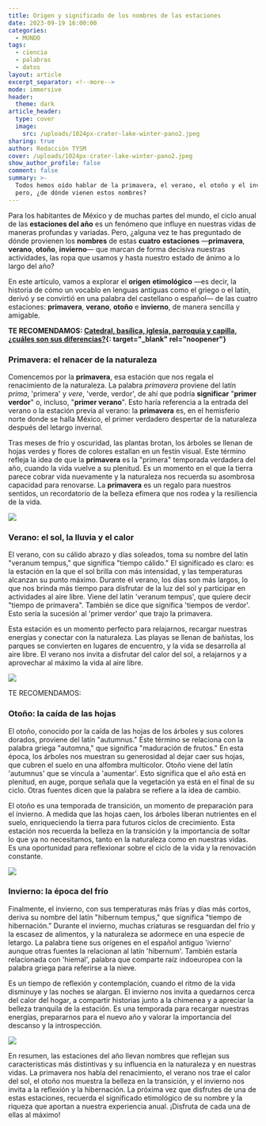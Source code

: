 ```yaml
---
title: Origen y significado de los nombres de las estaciones
date: 2023-09-19 16:00:00
categories:
  - MUNDO
tags:
  - ciencia
  - palabras
  - datos
layout: article
excerpt_separator: <!--more-->
mode: immersive
header:
  theme: dark
article_header:
  type: cover
  image:
    src: /uploads/1024px-crater-lake-winter-pano2.jpeg
sharing: true
author: Redacción TYSM
cover: /uploads/1024px-crater-lake-winter-pano2.jpeg
show_author_profile: false
comment: false
summary: >-
  Todos hemos oído hablar de la primavera, el verano, el otoño y el invierno;
  pero, ¿de dónde vienen estos nombres?
---
```

Para los habitantes de México y de muchas partes del mundo, el ciclo anual de las **estaciones del año** es un fenómeno que influye en nuestras vidas de maneras profundas y variadas. Pero, ¿alguna vez te has preguntado de dónde provienen los **nombres** de estas **cuatro** **estaciones** —**primavera**, **verano**, **otoño**, **invierno**— que marcan de forma decisiva nuestras actividades, las ropa que usamos y hasta nuestro estado de ánimo a lo largo del año?

En este artículo, vamos a explorar el **origen** **etimológico** —es decir, la historia de cómo un vocablo en lenguas antiguas como el griego o el latín, derivó y se convirtió en una palabra del castellano o español— de las cuatro estaciones: **primavera**, **verano**, **otoño** e **invierno**, de manera sencilla y amigable.

**TE RECOMENDAMOS:&nbsp;[Catedral, basílica, iglesia, parroquia y capilla, ¿cuáles son sus diferencias?](https://blog.tonoysumariachi.com/mexicanisimos/2023/08/28/catedral-bas%C3%ADlica-iglesia-parroquia-y-capilla-cu%C3%A1les-son-sus-diferencias.html){: target="_blank" rel="noopener"}**

### Primavera: el renacer de la naturaleza

Comencemos por la **primavera**, esa estación que nos regala el renacimiento de la naturaleza. La palabra *primavera* proviene del latín *prima*, 'primera' y *vere*, 'verde, verdor', de ahí que podría **significar** "**primer verdor**" o, incluso, "**primer verano**". Esto haría referencia a la entrada del verano o la estación previa al verano: la **primavera** es, en el hemisferio norte donde se halla México, el primer verdadero despertar de la naturaleza después del letargo invernal.

Tras meses de frío y oscuridad, las plantas brotan, los árboles se llenan de hojas verdes y flores de colores estallan en un festín visual. Este término refleja la idea de que la **primavera** es la "primera" temporada verdadera del año, cuando la vida vuelve a su plenitud. Es un momento en el que la tierra parece cobrar vida nuevamente y la naturaleza nos recuerda su asombrosa capacidad para renovarse. La **primavera** es un regalo para nuestros sentidos, un recordatorio de la belleza efímera que nos rodea y la resiliencia de la vida.

![](https://upload.wikimedia.org/wikipedia/commons/thumb/4/41/Monarch_Butterfly_landing_on_a_Flower.jpg/1024px-Monarch_Butterfly_landing_on_a_Flower.jpg)

### Verano: el sol, la lluvia y el calor

El verano, con su cálido abrazo y días soleados, toma su nombre del latín "veranum tempus," que significa "tiempo cálido." El significado es claro: es la estación en la que el sol brilla con más intensidad, y las temperaturas alcanzan su punto máximo. Durante el verano, los días son más largos, lo que nos brinda más tiempo para disfrutar de la luz del sol y participar en actividades al aire libre. Viene del latín 'veranum tempus', que quiere decir "tiempo de primavera". También se dice que significa 'tiempos de verdor'. Esto sería la sucesión al 'primer verdor' que trajo la primavera.

Esta estación es un momento perfecto para relajarnos, recargar nuestras energías y conectar con la naturaleza. Las playas se llenan de bañistas, los parques se convierten en lugares de encuentro, y la vida se desarrolla al aire libre. El verano nos invita a disfrutar del calor del sol, a relajarnos y a aprovechar al máximo la vida al aire libre.

![](https://upload.wikimedia.org/wikipedia/commons/thumb/5/50/Acapulco_beach_-_panoramio_%281%29.jpg/1024px-Acapulco_beach_-_panoramio_%281%29.jpg)

TE RECOMENDAMOS:

### Otoño: la caída de las hojas

El otoño, conocido por la caída de las hojas de los árboles y sus colores dorados, proviene del latín "autumnus." Este término se relaciona con la palabra griega "automna," que significa "maduración de frutos." En esta época, los árboles nos muestran su generosidad al dejar caer sus hojas, que cubren el suelo en una alfombra multicolor. Otoño viene del latín 'autumnus' que se vincula a 'aumentar'. Esto significa que el año está en plenitud, en auge, porque señala que la vegetación ya está en el final de su ciclo. Otras fuentes dicen que la palabra se refiere a la idea de cambio.&nbsp;

El otoño es una temporada de transición, un momento de preparación para el invierno. A medida que las hojas caen, los árboles liberan nutrientes en el suelo, enriqueciendo la tierra para futuros ciclos de crecimiento. Esta estación nos recuerda la belleza en la transición y la importancia de soltar lo que ya no necesitamos, tanto en la naturaleza como en nuestras vidas. Es una oportunidad para reflexionar sobre el ciclo de la vida y la renovación constante.

![](https://upload.wikimedia.org/wikipedia/commons/thumb/2/2e/Ocotal_forest_202006p3.jpg/1024px-Ocotal_forest_202006p3.jpg)

### Invierno: la época del frío

Finalmente, el invierno, con sus temperaturas más frías y días más cortos, deriva su nombre del latín "hibernum tempus," que significa "tiempo de hibernación." Durante el invierno, muchas criaturas se resguardan del frío y la escasez de alimentos, y la naturaleza se adormece en una especie de letargo. La palabra tiene sus orígenes en el español antiguo 'ivierno' aunque otras fuentes la relacionan al latín 'hibernum'. También estaría relacionada con 'hiemal', palabra que comparte raíz indoeuropea con la palabra griega para referirse a la nieve.

Es un tiempo de reflexión y contemplación, cuando el ritmo de la vida disminuye y las noches se alargan. El invierno nos invita a quedarnos cerca del calor del hogar, a compartir historias junto a la chimenea y a apreciar la belleza tranquila de la estación. Es una temporada para recargar nuestras energías, prepararnos para el nuevo año y valorar la importancia del descanso y la introspección.

![](https://upload.wikimedia.org/wikipedia/commons/thumb/8/83/Snowy_landscape_at_Lake_Arareco_in_the_Tarahumara_Mountains_%28Chihuahua%2C_Mexico%29.jpg/1024px-Snowy_landscape_at_Lake_Arareco_in_the_Tarahumara_Mountains_%28Chihuahua%2C_Mexico%29.jpg)

En resumen, las estaciones del año llevan nombres que reflejan sus características más distintivas y su influencia en la naturaleza y en nuestras vidas. La primavera nos habla del renacimiento, el verano nos trae el calor del sol, el otoño nos muestra la belleza en la transición, y el invierno nos invita a la reflexión y la hibernación. La próxima vez que disfrutes de una de estas estaciones, recuerda el significado etimológico de su nombre y la riqueza que aportan a nuestra experiencia anual. ¡Disfruta de cada una de ellas al máximo!